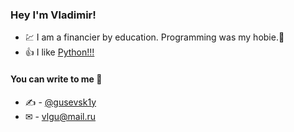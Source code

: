 ### Hey I'm Vladimir!
* 💹 I am a financier by education. Programming was my hobie.🤔
* 👍 I like [Python!!!](python.org)
####  You can write to me 💬
* ✍ - [@gusevsk1y](https://t.me/gusevsk1y)
* ✉ - vlgu@mail.ru
<!--
**gusevskiy/gusevskiy** is a ✨ _special_ ✨ repository because its `README.md` (this file) appears on your GitHub profile.

Here are some ideas to get you started:

- 🔭 I’m currently working on ...
- 🌱 I’m currently learning ...
- 👯 I’m looking to collaborate on ...
- 🤔 I’m looking for help with ...
- 💬 Ask me about ...
- 📫 How to reach me: ...
- 😄 Pronouns: ...
- ⚡ Fun fact: ...
-->
